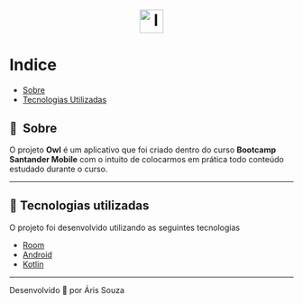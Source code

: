<h1 align="center">
    <img src="https://firebasestorage.googleapis.com/v0/b/owl-app-dfc89.appspot.com/o/img%2Fowl_icon.png?alt=media&token=64b95829-e16a-45fd-948b-1b19267e3c3b" alt="Image" height="42" width="42">
</h1>

# Indice

- [Sobre](#-sobre)
- [Tecnologias Utilizadas](#-tecnologias-utilizadas)

## 🔖&nbsp; Sobre

O projeto **Owl** é um aplicativo que foi criado dentro do curso **Bootcamp Santander Mobile** com o intuito de colocarmos em prática todo conteúdo estudado durante o curso.

---

## 🚀 Tecnologias utilizadas

O projeto foi desenvolvido utilizando as seguintes tecnologias

- [Room](https://reactjs.org)
- [Android](https://redux.org)
- [Kotlin](https://github.com/axios/axios)

---

Desenvolvido 💜 por Áris Souza 
